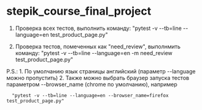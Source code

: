 # stepik_course_final_project

1. Проверка всех тестов, выполнить команду: "pytest -v --tb=line --language=en test_product_page.py"

2. Проверка тестов, помеченных как "need_review", выполнмить команду: "pytest -v --tb=line --language=en -m need_review test_product_page.py"

P.S.: 1. По умолчанию язык страницы английский (параметр --language можно пропустить)
	  2. Также можно выбрать браузер запуска тестов параметром --browser_name (chrome по умолчанию), например
	  
	  "pytest -v --tb=line --language=en --browser_name=firefox test_product_page.py"